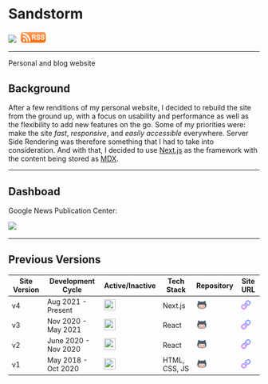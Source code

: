# Sandstorm

<span style="text-align: center; width: '100%'">
  <img src="https://img.shields.io/badge/commitizen-friendly-brightgreen.svg" style="height: 22.5px; width: auto; padding-right: 5px">
  <a href="https://www.laudebugs.me/api/feed/rss"><img src="./design_notes/assets/rss.png" style="height: 22.5px; width: 50px; padding-right: 5px"> </a>
</span>

<hr/>
Personal and blog website

## Background

After a few renditions of my personal website, I decided to rebuild the site from the ground up, with a focus on usability and performance as well as the flexibility to add new features on the go. Some of my priorities were: make the site _fast_, _responsive_, and _easily accessible_ everywhere.
Server Side Rendering was therefore something that I had to take into consideration. And with that, I decided to use [Next.js](https://nextjs.org/) as the framework with the content being stored as [MDX](https://mdxjs.com/).

<hr/>

## Dashboad

<span>
  <p> Google News Publication Center:</p>
  <a href="https://publishercenter.google.com/u/1/publications/CAowpoStCw/overview"><img src="https://static.wikia.nocookie.net/logopedia/images/7/75/Google_News_2015.png/revision/latest?cb=20160220081235" style="height: 30px; width: auto; padding-right: 5px"> </a>
</span>

<hr/>

## Previous Versions

| Site Version | Development Cycle    | Active/Inactive                                                                                                                        | Tech Stack    | Repository                                                                                                                                                      | Site URL                                                                                                                                                           |
| ------------ | -------------------- | -------------------------------------------------------------------------------------------------------------------------------------- | ------------- | --------------------------------------------------------------------------------------------------------------------------------------------------------------- | ------------------------------------------------------------------------------------------------------------------------------------------------------------------ |
| v4           | Aug 2021 - Present   | <img src="https://cdn2.iconfinder.com/data/icons/greenline/512/check-512.png" style="height: 22.5px; width: 22.5px;"> | Next.js       | <a href="https://github.com/lbugasu/sandstorm"><img src="./design_notes/assets/gh.png" style="height: 22.5px; width:  22.5px; padding-right: 5px"> </a>            | <a href="https://www.laudebugs.me/"><img src="./design_notes/assets/url.png" style="height: 22.5px; width:  22.5px; padding-right: 5px"> </a>                         |
| v3           | Nov 2020 - May 2021  | <img src="https://cdn2.iconfinder.com/data/icons/greenline/512/check-512.png" style="height: 22.5px; width:  22.5px; padding-right: 5px"> | React         | <a href="https://github.com/lbugasu/lbugasu.github.io-v3"><img src="./design_notes/assets/gh.png" style="height: 22.5px; width:  22.5px; padding-right: 5px"> </a> | <a href="https://lbugasu.github.io/lbugasu.github.io-v3/#/"><img src="./design_notes/assets/url.png" style="height: 22.5px; width:  22.5px; padding-right: 5px"> </a> |
| v2           | June 2020 - Nov 2020 | <img src="https://cdn2.iconfinder.com/data/icons/greenline/512/check-512.png" style="height: 22.5px; width:  22.5px; padding-right: 5px"> | React         | <a href="https://github.com/lbugasu/lbugasu.github.io-v2"><img src="./design_notes/assets/gh.png" style="height: 22.5px; width:  22.5px; padding-right: 5px"> </a> | <a href="https://lbugasu.github.io/lbugasu.github.io-v2/#/"><img src="./design_notes/assets/url.png" style="height: 22.5px; width:  22.5px; padding-right: 5px"> </a> |
| v1           | May 2018 - Oct 2020  | <img src="https://cdn2.iconfinder.com/data/icons/greenline/512/check-512.png" style="height: 22.5px; width:  22.5px; padding-right: 5px"> | HTML, CSS, JS | <a href="https://github.com/lbugasu/lbugasu.github.io-v1"><img src="./design_notes/assets/gh.png" style="height: 22.5px; width:  22.5px; padding-right: 5px"> </a> | <a href="https://lbugasu.github.io/lbugasu.github.io-v1/"><img src="./design_notes/assets/url.png" style="height: 22.5px; width:  22.5px; padding-right: 5px"> </a>   |
